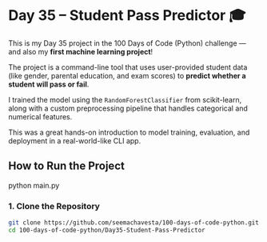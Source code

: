 # Day 35 – Student Pass Predictor 🎓

This is my Day 35 project in the 100 Days of Code (Python) challenge — and also my **first machine learning project**!

The project is a command-line tool that uses user-provided student data (like gender, parental education, and exam scores) to **predict whether a student will pass or fail**.

I trained the model using the `RandomForestClassifier` from scikit-learn, along with a custom preprocessing pipeline that handles categorical and numerical features.

This was a great hands-on introduction to model training, evaluation, and deployment in a real-world-like CLI app.

##  How to Run the Project

python main.py


### 1. Clone the Repository

```bash
git clone https://github.com/seemachavesta/100-days-of-code-python.git
cd 100-days-of-code-python/Day35-Student-Pass-Predictor
